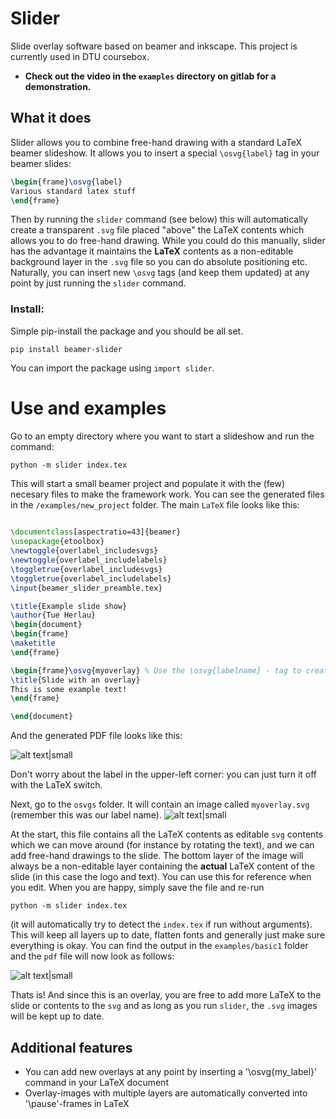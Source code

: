 # Slider

Slide overlay software based on beamer and inkscape. This project is currently used in DTU coursebox.

- **Check out the video in the `examples` directory on gitlab for a demonstration.**

## What it does
Slider allows you to combine free-hand drawing with a standard LaTeX beamer slideshow. It allows you to insert a special `\osvg{label}` tag in your beamer slides:
```latex
\begin{frame}\osvg{label}
Various standard latex stuff
\end{frame}
```
Then by running the `slider` command (see below) this will automatically create a transparent `.svg` file placed "above" the LaTeX contents 
which allows you to do free-hand drawing. While you could do this manually, slider has the advantage it maintains the **LaTeX** contents as a non-editable background layer in the `.svg` file so you can do absolute positioning etc. Naturally, you can insert new `\osvg` tags (and keep them updated) at any point by just running the `slider` command. 

### Install:
Simple pip-install the package and you should be all set.
```terminal
pip install beamer-slider
```
You can import the package using `import slider`. 


# Use and examples
Go to an empty directory where you want to start a slideshow and run the command:
```terminal
python -m slider index.tex
```
This will start a small beamer project and populate it with the (few) necesary files to make the framework work. You can see the 
generated files in the `/examples/new_project` folder. The main `LaTeX` file looks like this:
```latex
 
\documentclass[aspectratio=43]{beamer}
\usepackage{etoolbox}
\newtoggle{overlabel_includesvgs}
\newtoggle{overlabel_includelabels}
\toggletrue{overlabel_includesvgs}
\toggletrue{overlabel_includelabels}
\input{beamer_slider_preamble.tex}

\title{Example slide show}
\author{Tue Herlau}
\begin{document}
\begin{frame}
\maketitle
\end{frame}

\begin{frame}\osvg{myoverlay} % Use the \osvg{labelname} - tag to create new overlays. Run slider and check the ./osvgs directory for the svg files!
\title{Slide with an overlay}
This is some example text!
\end{frame}

\end{document}

```
And the generated PDF file looks like this:

![alt text|small](https://gitlab.compute.dtu.dk/tuhe/slider/-/raw/main/docs/new_project_nup.png)

Don't worry about the label in the upper-left corner: you can just turn it off with the LaTeX switch.

Next, go to the `osvgs` folder. It will contain an image called `myoverlay.svg` (remember this was our label name).
![alt text|small](https://gitlab.compute.dtu.dk/tuhe/slider/-/raw/main/docs/inkscape.png)

At the start, this file contains all the LaTeX contents as editable `svg` contents which we can move around (for instance by rotating the text), and we can add 
free-hand drawings to the slide. The bottom layer of the image will always be a non-editable layer containing the **actual** LaTeX content of the slide (in this case the logo and text). You can use this for reference when you edit. When you are happy, simply save the file and re-run 
```terminal
python -m slider index.tex
```
(it will automatically try to detect the `index.tex` if run without arguments). This will keep all layers up to date, flatten fonts and generally just make sure everything is okay. 
You can find the output in the `examples/basic1` folder and the `pdf` file will now look as follows:

![alt text|small](https://gitlab.compute.dtu.dk/tuhe/slider/-/raw/main/docs/basic1_nup.png)

Thats is! And since this is an overlay, you are free to add more LaTeX to the slide or contents to the `svg` and as long as you run `slider`, the `.svg` images will be kept up to date.

## Additional features
- You can add new overlays at any point by inserting a '\osvg{my_label}' command in your LaTeX document
- Overlay-images with multiple layers are automatically converted into '\pause'-frames in LaTeX